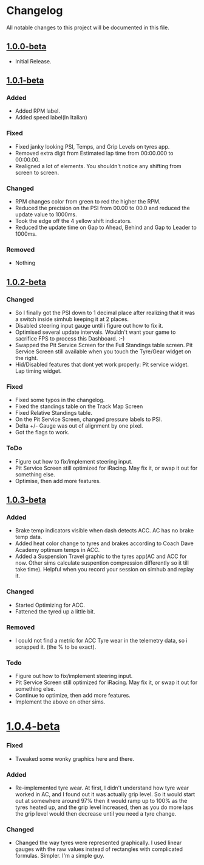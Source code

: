 # Changelog

All notable changes to this project will be documented in this file.

## [1.0.0-beta]

- Initial Release.

## [1.0.1-beta]

### Added

- Added RPM label.
- Added speed label(In Italian)

### Fixed

- Fixed janky looking PSI, Temps, and Grip Levels on tyres app.
- Removed extra digit from Estimated lap time from 00:00.000 to 00:00.00.
- Realigned a lot of elements. You shouldn't notice any shifting from screen to screen.

### Changed

- RPM changes color from green to red the higher the RPM.
- Reduced the precision on the PSI from 00.00 to 00.0 and reduced the update value to 1000ms.
- Took the edge off the 4 yellow shift indicators.
- Reduced the update time on Gap to Ahead, Behind and Gap to Leader to 1000ms.

### Removed

- Nothing

## [1.0.2-beta]

### Changed

- So I finally got the PSI down to 1 decimal place after realizing that it was a switch inside simhub keeping it at 2 places.
- Disabled steering input gauge until i figure out how to fix it.
- Optimised several update intervals. Wouldn't want your game to sacrifice FPS to process this Dashboard. :-)
- Swapped the Pit Service Screen for the Full Standings table screen. Pit Service Screen still available when you touch the Tyre/Gear widget on the right.
- Hid/Disabled features that dont yet work properly: Pit service widget. Lap timing widget.

### Fixed

- Fixed some typos in the changelog.
- Fixed the standings table on the Track Map Screen
- Fixed Relative Standings table.
- On the Pit Service Screen, changed pressure labels to PSI.
- Delta +/- Gauge was out of alignment by one pixel.
- Got the flags to work.

### ToDo

- Figure out how to fix/implement steering input.
- Pit Service Screen still optimized for iRacing. May fix it, or swap it out for something else.
- Optimise, then add more features.




## [1.0.3-beta]

### Added

- Brake temp indicators visible when dash detects ACC. AC has no brake temp data.
- Added heat color change to tyres and brakes according to Coach Dave Academy optimum temps in ACC.
- Added a Suspension Travel graphic to the tyres app(AC and ACC for now. Other sims calculate suspention compression differently so it till take time). Helpful when you record your session on simhub and replay it.

### Changed

- Started Optimizing for ACC.
- Fattened the tyred up a little bit. 
  
### Removed

- I could not find a metric for ACC Tyre wear in the telemetry data, so i scrapped it. (the % to be exact).

### Todo

- Figure out how to fix/implement steering input.
- Pit Service Screen still optimized for iRacing. May fix it, or swap it out for something else.
- Continue to optimize, then add more features.
- Implement the above on other sims. 

# [1.0.4-beta]


### Fixed

- Tweaked some wonky graphics here and there. 

### Added

- Re-implemented tyre wear. At first, I didn't understand how tyre wear worked in AC, and I found out it was actually grip level. So it would start out at somewhere around 97% then it would ramp up to 100% as the tyres heated up, and the grip level increased, then as you do more laps the grip level would then decrease until you need a tyre change. 

### Changed

- Changed the way tyres were represented graphically. I used linear gauges with the raw values instead of rectangles with complicated formulas. Simpler. I'm a simple guy. 


[1.0.0-beta]: https://github.com/lerontonge/Mission-Data-Dash-for-AC-ACC-AM2/releases/tag/v1.0.0-beta
[1.0.1-beta]: https://github.com/lerontonge/Mission-Data-Dash-for-AC-ACC-AM2/releases/tag/v1.0.1-beta
[1.0.2-beta]: https://github.com/lerontonge/Mission-Data-Dash-for-AC-ACC-AM2/releases/tag/v1.0.2-beta
[1.0.3-beta]: https://github.com/lerontonge/Mission-Data-Dash-for-AC-ACC-AM2/releases/tag/v1.0.3-beta
[1.0.4-beta]: https://github.com/lerontonge/Mission-Data-Dash-for-AC-ACC-AM2/releases/tag/v1.0.4-beta